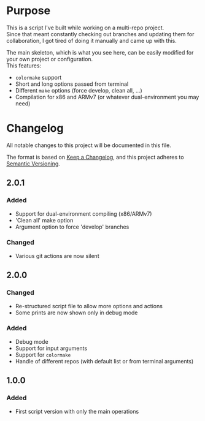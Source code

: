 # Purpose

This is a script I've built while working on a multi-repo project. <br>
Since that meant constantly checking out branches and updating them for
collaboration, I got tired of doing it manually and came up with this.

The main skeleton, which is what you see here, can be easily modified for your
own project or configuration. <br>
This features:
- `colormake` support
- Short and long options passed from terminal
- Different `make` options (force develop, clean all, ...)
- Compilation for x86 and ARMv7 (or whatever dual-environment you may need)

# Changelog

All notable changes to this project will be documented in this file.

The format is based on [Keep a Changelog](https://keepachangelog.com/en/1.0.0/),
and this project adheres to [Semantic Versioning](https://semver.org/spec/v2.0.0.html).

## 2.0.1

### Added

- Support for dual-environment compiling (x86/ARMv7)
- 'Clean all' make option
- Argument option to force 'develop' branches

### Changed

- Various git actions are now silent

## 2.0.0

### Changed

- Re-structured script file to allow more options and actions
- Some prints are now shown only in debug mode

### Added

- Debug mode
- Support for input arguments
- Support for `colormake`
- Handle of different repos (with default list or from terminal arguments)

## 1.0.0

### Added

- First script version with only the main operations
